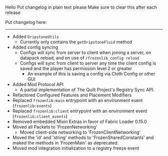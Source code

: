 Hello
Put changelog in plain text please
Make sure to clear this after each release

Put changelog here:

-----------------
- Added `DripstoneUtils`
  - Currently only contains the `getDripstoneFluid` method
- Added config syncing
  - Configs will sync from server to client when joining a server, on datapack reload, and on use of `/frozenlib_config reload`
  - Configs will sync from client to server any time the client config is saved and the player has permission level 2 or greater
    - An example of this is saving a config via Cloth Config or other GUI
- Added Mod Protocol API
  - A partial implementation of The Quilt Project's Registry Sync API.
- Refactored Configured Features and Placement Modifiers
- Replaced `frozenlib:main` entrypoint with an environment event (`frozenlib:events`)
- Replaced `frozenlib:client` entrypoint with an environment event (`frozenlib:client_events`)
- Removed embedded Mixin Extras in favor of Fabric Loader 0.15.0
- Moved all Packets to 'FrozenNetworking'
    - Moved client-side networking to 'FrozenClientNetworking'
- Moved the 'id' and 'string' methods to 'FrozenSharedConstants' and maked the methods in 'FrozenMain' as deprecated.
- Moved mod integration initialization to a registry freeze event
